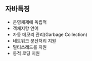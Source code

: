 ## 자바특징

* 운영체제에 독립적
* 객체지향 언어
* 자동 메모리 관리(Garbage Collection)
* 네트워크 분산처리 지원
* 멀티쓰레드를 지원
* 동적 로딩 지원